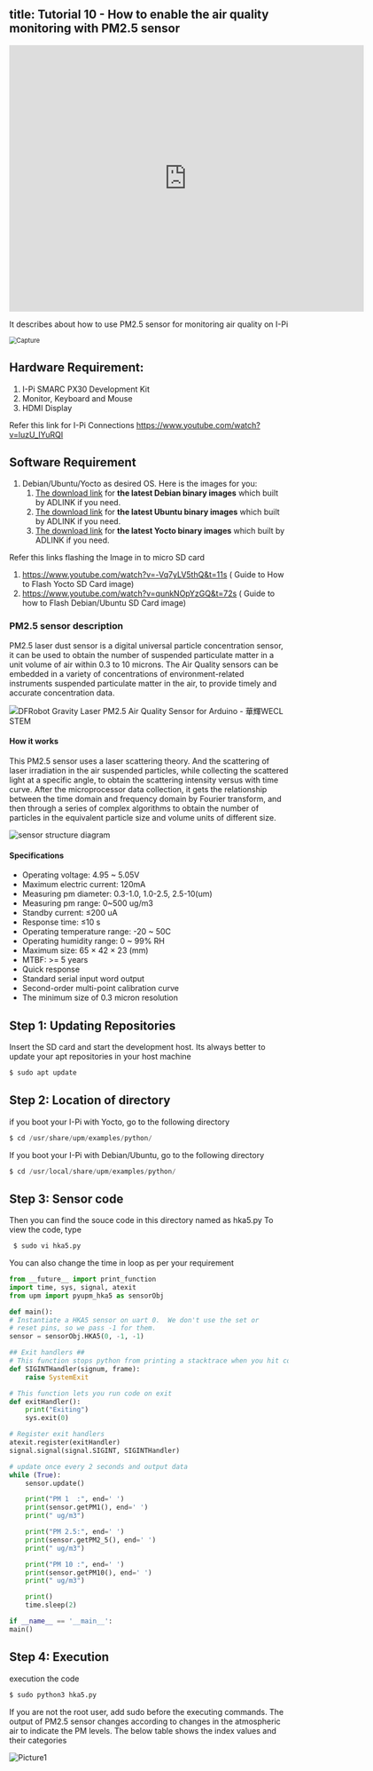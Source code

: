 title: Tutorial 10 - How to enable the air quality monitoring with PM2.5 sensor
---

<iframe width="640" height="480" src="https://www.youtube.com/embed/AP7uCtMXtlY" frameborder="0" allow="autoplay; encrypted-media" allowfullscreen></iframe>

It describes about how to use PM2.5 sensor for monitoring air quality on I-Pi

<img src="Tutorial10-HowToEnablePM2.5Sensorspm2.5_sensor.assets/Capture.PNG" alt="Capture" style="zoom: 80%;" />



## **Hardware Requirement:**

1. I-Pi SMARC PX30 Development Kit
2. Monitor, Keyboard and Mouse
3. HDMI Display

Refer this link for I-Pi Connections
https://www.youtube.com/watch?v=luzU_IYuRQI

## **Software Requirement**

1. Debian/Ubuntu/Yocto as desired OS. Here is the images for you: 
   1. [The download link](../DebianImages.html#Binary-Image-download-Link) for **the latest Debian binary images** which built by ADLINK if you need.
   2. [The download link](../UbuntuImages.html#Binary-Image-download-Link) for **the latest Ubuntu binary images** which built by ADLINK if you need.
   3. [The download link](../YoctoImages.html#Binary-Image-download-Link) for **the latest Yocto binary images** which built by ADLINK if you need.

Refer this links flashing the Image in to micro SD card

1. https://www.youtube.com/watch?v=-Vq7yLV5thQ&t=11s ( Guide to How to Flash Yocto SD Card image)
2. https://www.youtube.com/watch?v=qunkNOpYzGQ&t=72s ( Guide to how to Flash Debian/Ubuntu SD Card image)

### **PM2.5 sensor description**

PM2.5 laser dust sensor is a digital universal particle concentration sensor, it can be used to obtain the number of suspended particulate matter in a unit volume of air within 0.3 to 10 microns. The Air Quality sensors can be embedded in a variety of concentrations of environment-related instruments suspended particulate matter in the air, to provide timely and accurate concentration data. 

![DFRobot Gravity Laser PM2.5 Air Quality Sensor for Arduino - 華輝WECL STEM](https://encrypted-tbn0.gstatic.com/images?q=tbn%3AANd9GcRPxI6GVo1BVh2B-iMgOh8DMqfsUtH1PELzPA&usqp=CAU)

#### **How it works**

This PM2.5 sensor uses a laser scattering theory. And the scattering of laser irradiation in the air suspended particles, while collecting the scattered light at a specific angle, to obtain the scattering intensity versus with time curve. After the microprocessor data collection, it gets the relationship between the time domain and frequency domain by Fourier transform, and then through a series of complex algorithms to obtain the number of particles in the equivalent particle size and volume units of different size.

![sensor structure diagram](https://raw.githubusercontent.com/DFRobot/DFRobotMediaWikiImage/master/Image/_PM2.5-EN.jpg)

#### **Specifications**

* Operating voltage: 4.95 ~ 5.05V
* Maximum electric current: 120mA
* Measuring pm diameter: 0.3-1.0, 1.0-2.5, 2.5-10(um)
* Measuring pm range: 0~500 ug/m3
* Standby current: ≤200 uA
* Response time: ≤10 s
* Operating temperature range: -20 ~ 50C
* Operating humidity range: 0 ~ 99% RH
* Maximum size: 65 × 42 × 23 (mm)
* MTBF: >= 5 years
* Quick response
* Standard serial input word output
* Second-order multi-point calibration curve
* The minimum size of 0.3 micron resolution



## **Step 1:** Updating Repositories

Insert the SD card and start the development host. Its always better to update your apt repositories in your host machine

```python
$ sudo apt update
```

## **Step 2:** Location of directory

if you boot your I-Pi with Yocto, go to the following directory

```python
$ cd /usr/share/upm/examples/python/
```

If you boot your I-Pi with Debian/Ubuntu, go to the following directory

```python
$ cd /usr/local/share/upm/examples/python/
```

## **Step 3:** Sensor code

Then you can find the souce code in this directory named as hka5.py
To view the code, type

```python
 $ sudo vi hka5.py
```
You can also change the time in loop as per your requirement

```python
from __future__ import print_function
import time, sys, signal, atexit
from upm import pyupm_hka5 as sensorObj

def main():
# Instantiate a HKA5 sensor on uart 0.  We don't use the set or
# reset pins, so we pass -1 for them.
sensor = sensorObj.HKA5(0, -1, -1)

## Exit handlers ##
# This function stops python from printing a stacktrace when you hit control-C
def SIGINTHandler(signum, frame):
    raise SystemExit

# This function lets you run code on exit
def exitHandler():
    print("Exiting")
    sys.exit(0)

# Register exit handlers
atexit.register(exitHandler)
signal.signal(signal.SIGINT, SIGINTHandler)

# update once every 2 seconds and output data
while (True):
    sensor.update()

    print("PM 1  :", end=' ')
    print(sensor.getPM1(), end=' ')
    print(" ug/m3")

    print("PM 2.5:", end=' ')
    print(sensor.getPM2_5(), end=' ')
    print(" ug/m3")

    print("PM 10 :", end=' ')
    print(sensor.getPM10(), end=' ')
    print(" ug/m3")

    print()
    time.sleep(2)

if __name__ == '__main__':
main()
```
## **Step 4:** Execution

execution the code

```python
$ sudo python3 hka5.py
```

If you are not the root user, add sudo before the executing commands. The output of PM2.5 sensor changes according to changes in the atmospheric air to indicate the PM levels. The below table shows the index values and their categories

![Picture1](Tutorial10-HowToEnablePM2.5Sensorspm2.5_sensor.assets/Picture1.jpg)



